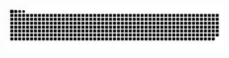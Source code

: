 <picture>
  <source media="(prefers-color-scheme: dark)" srcset="https://raw.githubusercontent.com/lily-Robot/lily-Robot/output/github-contribution-grid-snake-dark.svg">
  <source media="(prefers-color-scheme: light)" srcset="https://raw.githubusercontent.com/lily-Robot/lily-Robot/output/github-contribution-grid-snake.svg">
  <img alt="github contribution grid snake animation" src="https://raw.githubusercontent.com/lily-Robot/lily-Robot/output/github-contribution-grid-snake.svg">
</picture>
